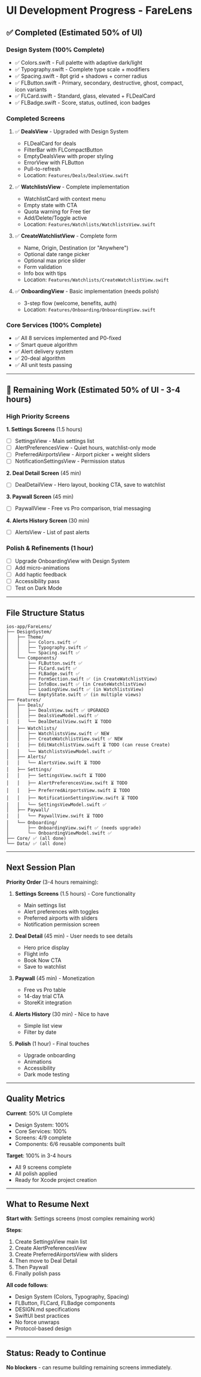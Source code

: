 # UI Development Progress - FareLens

## ✅ Completed (Estimated 50% of UI)

### Design System (100% Complete)
- ✅ Colors.swift - Full palette with adaptive dark/light
- ✅ Typography.swift - Complete type scale + modifiers
- ✅ Spacing.swift - 8pt grid + shadows + corner radius
- ✅ FLButton.swift - Primary, secondary, destructive, ghost, compact, icon variants
- ✅ FLCard.swift - Standard, glass, elevated + FLDealCard
- ✅ FLBadge.swift - Score, status, outlined, icon badges

### Completed Screens
1. ✅ **DealsView** - Upgraded with Design System
   - FLDealCard for deals
   - FilterBar with FLCompactButton
   - EmptyDealsView with proper styling
   - ErrorView with FLButton
   - Pull-to-refresh
   - Location: `Features/Deals/DealsView.swift`

2. ✅ **WatchlistsView** - Complete implementation
   - WatchlistCard with context menu
   - Empty state with CTA
   - Quota warning for Free tier
   - Add/Delete/Toggle active
   - Location: `Features/Watchlists/WatchlistsView.swift`

3. ✅ **CreateWatchlistView** - Complete form
   - Name, Origin, Destination (or "Anywhere")
   - Optional date range picker
   - Optional max price slider
   - Form validation
   - Info box with tips
   - Location: `Features/Watchlists/CreateWatchlistView.swift`

4. ✅ **OnboardingView** - Basic implementation (needs polish)
   - 3-step flow (welcome, benefits, auth)
   - Location: `Features/Onboarding/OnboardingView.swift`

### Core Services (100% Complete)
- ✅ All 8 services implemented and P0-fixed
- ✅ Smart queue algorithm
- ✅ Alert delivery system
- ✅ 20-deal algorithm
- ✅ All unit tests passing

---

## 🚧 Remaining Work (Estimated 50% of UI - 3-4 hours)

### High Priority Screens

**1. Settings Screens** (1.5 hours)
- [ ] SettingsView - Main settings list
- [ ] AlertPreferencesView - Quiet hours, watchlist-only mode
- [ ] PreferredAirportsView - Airport picker + weight sliders
- [ ] NotificationSettingsView - Permission status

**2. Deal Detail Screen** (45 min)
- [ ] DealDetailView - Hero layout, booking CTA, save to watchlist

**3. Paywall Screen** (45 min)
- [ ] PaywallView - Free vs Pro comparison, trial messaging

**4. Alerts History Screen** (30 min)
- [ ] AlertsView - List of past alerts

### Polish & Refinements (1 hour)
- [ ] Upgrade OnboardingView with Design System
- [ ] Add micro-animations
- [ ] Add haptic feedback
- [ ] Accessibility pass
- [ ] Test on Dark Mode

---

## File Structure Status

```
ios-app/FareLens/
├── DesignSystem/
│   ├── Theme/
│   │   ├── Colors.swift ✅
│   │   ├── Typography.swift ✅
│   │   └── Spacing.swift ✅
│   └── Components/
│       ├── FLButton.swift ✅
│       ├── FLCard.swift ✅
│       ├── FLBadge.swift ✅
│       ├── FormSection.swift ✅ (in CreateWatchlistView)
│       ├── InfoBox.swift ✅ (in CreateWatchlistView)
│       ├── LoadingView.swift ✅ (in WatchlistsView)
│       └── EmptyState.swift ✅ (in multiple views)
├── Features/
│   ├── Deals/
│   │   ├── DealsView.swift ✅ UPGRADED
│   │   ├── DealsViewModel.swift ✅
│   │   └── DealDetailView.swift ⏳ TODO
│   ├── Watchlists/
│   │   ├── WatchlistsView.swift ✅ NEW
│   │   ├── CreateWatchlistView.swift ✅ NEW
│   │   ├── EditWatchlistView.swift ⏳ TODO (can reuse Create)
│   │   └── WatchlistsViewModel.swift ✅
│   ├── Alerts/
│   │   └── AlertsView.swift ⏳ TODO
│   ├── Settings/
│   │   ├── SettingsView.swift ⏳ TODO
│   │   ├── AlertPreferencesView.swift ⏳ TODO
│   │   ├── PreferredAirportsView.swift ⏳ TODO
│   │   ├── NotificationSettingsView.swift ⏳ TODO
│   │   └── SettingsViewModel.swift ✅
│   ├── Paywall/
│   │   └── PaywallView.swift ⏳ TODO
│   └── Onboarding/
│       ├── OnboardingView.swift ✅ (needs upgrade)
│       └── OnboardingViewModel.swift ✅
├── Core/ ✅ (all done)
└── Data/ ✅ (all done)
```

---

## Next Session Plan

**Priority Order** (3-4 hours remaining):

1. **Settings Screens** (1.5 hours) - Core functionality
   - Main settings list
   - Alert preferences with toggles
   - Preferred airports with sliders
   - Notification permission screen

2. **Deal Detail** (45 min) - User needs to see details
   - Hero price display
   - Flight info
   - Book Now CTA
   - Save to watchlist

3. **Paywall** (45 min) - Monetization
   - Free vs Pro table
   - 14-day trial CTA
   - StoreKit integration

4. **Alerts History** (30 min) - Nice to have
   - Simple list view
   - Filter by date

5. **Polish** (1 hour) - Final touches
   - Upgrade onboarding
   - Animations
   - Accessibility
   - Dark mode testing

---

## Quality Metrics

**Current**: 50% UI Complete
- Design System: 100%
- Core Services: 100%
- Screens: 4/9 complete
- Components: 6/6 reusable components built

**Target**: 100% in 3-4 hours
- All 9 screens complete
- All polish applied
- Ready for Xcode project creation

---

## What to Resume Next

**Start with**: Settings screens (most complex remaining work)

**Steps**:
1. Create SettingsView main list
2. Create AlertPreferencesView
3. Create PreferredAirportsView with sliders
4. Then move to Deal Detail
5. Then Paywall
6. Finally polish pass

**All code follows**:
- Design System (Colors, Typography, Spacing)
- FLButton, FLCard, FLBadge components
- DESIGN.md specifications
- SwiftUI best practices
- No force unwraps
- Protocol-based design

---

## Status: Ready to Continue

**No blockers** - can resume building remaining screens immediately.
